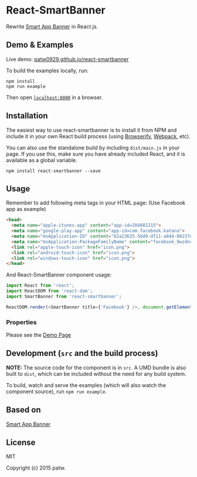 # React-SmartBanner

Rewrite [Smart App Banner](https://github.com/kudago/smart-app-banner) in React.js.


## Demo & Examples

Live demo: [patw0929.github.io/react-smartbanner](https://patw0929.github.io/react-smartbanner/)

To build the examples locally, run:

```
npm install
npm run example
```

Then open [`localhost:8000`](http://localhost:8000) in a browser.


## Installation

The easiest way to use react-smartbanner is to install it from NPM and include it in your own React build process (using [Browserify](http://browserify.org), [Webpack](http://webpack.github.io/), etc).

You can also use the standalone build by including `dist/main.js` in your page. If you use this, make sure you have already included React, and it is available as a global variable.

```
npm install react-smartbanner --save
```


## Usage

Remember to add following meta tags in your HTML page: (Use Facebook app as example)

```html
<head>
  <meta name="apple-itunes-app" content="app-id=284882215">
  <meta name="google-play-app" content="app-id=com.facebook.katana">
  <meta name="msApplication-ID" content="82a23635-5bd9-df11-a844-00237de2db9e">
  <meta name="msApplication-PackageFamilyName" content="facebook_9wzdncrfhv5g">
  <link rel="apple-touch-icon" href="icon.png">
  <link rel="android-touch-icon" href="icon.png">
  <link rel="windows-touch-icon" href="icon.png">
</head>
```

And React-SmartBanner component usage:

```javascript
import React from 'react';
import ReactDOM from 'react-dom';
import SmartBanner from 'react-smartbanner';

ReactDOM.render(<SmartBanner title={'Facebook'} />, document.getElementById('content'));
```

### Properties

Please see the [Demo Page](https://patw0929.github.io/react-smartbanner/)


## Development (`src` and the build process)

**NOTE:** The source code for the component is in `src`. A UMD bundle is also built to `dist`, which can be included without the need for any build system.

To build, watch and serve the examples (which will also watch the component source), run `npm run example`.

## Based on

[Smart App Banner](https://github.com/kudago/smart-app-banner)

## License

MIT

Copyright (c) 2015 patw.
